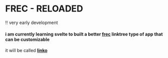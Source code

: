 # FREC - RELOADED
:bangbang:  very early development 
#### i am currently learning svelte to built a better [frec](https://github.com//ayamkv/frec) linktree type of app that can be customizable
it will be called <b> [linko](https://github.com/ayamkv/linko)</b>





